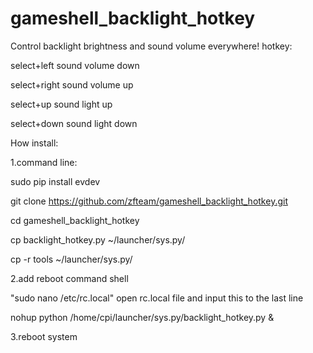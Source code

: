 # gameshell_backlight_hotkey

Control backlight brightness and sound volume everywhere!
hotkey:

select+left sound volume down

select+right sound volume up

select+up sound light up

select+down sound light down



How install:

1.command line:

sudo pip install evdev

git clone https://github.com/zfteam/gameshell_backlight_hotkey.git

cd gameshell_backlight_hotkey

cp backlight_hotkey.py ~/launcher/sys.py/

cp -r tools ~/launcher/sys.py/


2.add reboot command shell

"sudo nano /etc/rc.local" open rc.local file and input this to the last line

nohup python /home/cpi/launcher/sys.py/backlight_hotkey.py &


3.reboot system
